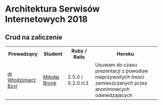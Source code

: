 
# Architektura Serwisów Internetowych 2018


## Crud na zaliczenie
<table>
  <tr>
    <th>Prowadzący</th> 
    <th>Student</th>
    <th>Ruby / Rails </th>
    <th>Heroku</th>
    <tr>
      <td><a href="https://github.com/wbzyl">dr Włodzimierz Bzyl</a></td> 
      <td><a href="https://github.com/mikolaj-bronk">Mikołaj Bronk</a></td>
      <td>2.5.0 / 5.2.0.rc1</td>  
      <td>Usuwam do czasu prezentacji z powodow nieprzywoitych tresci zamieszczanych przez anonimowcych odwiedzajacych</td>
</tr>
  </tr>
</table>

